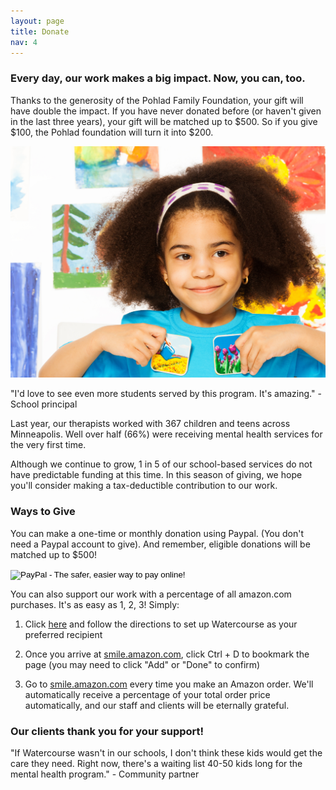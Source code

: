 ```yaml
---
layout: page
title: Donate
nav: 4
---
```


### Every day, our work makes a big impact. Now, you can, too.

Thanks to the generosity of the Pohlad Family Foundation, your gift will have double the impact. If you have never donated before (or haven't given in the last three years), your gift will be matched up to $500. So if you give $100, the Pohlad foundation will turn it into $200.

![Smiling young girl in winter clothing](/girlstock-spring.jpg)

<section class="well stretch">
<p>
"I'd love to see even more students served by this program. It's amazing." - School principal
</p>
</section>



Last year, our therapists worked with 367 children and teens across Minneapolis. Well over half (66%) were receiving mental health services for the very first time.

Although we continue to grow, 1 in 5 of our school-based services do not have predictable funding at this time. In this season of giving, we hope you'll consider making a tax-deductible contribution to our work.

### Ways to Give

You can make a one-time or monthly donation using Paypal. (You don't need a Paypal account to give). And remember, eligible donations will be matched up to $500!
<div><form action="https://www.paypal.com/cgi-bin/webscr" method="post" target="_top">
<input type="hidden" name="cmd" value="_s-xclick">
<input type="hidden" name="hosted_button_id" value="74D75475R6RKE">
<input type="image" src="https://www.paypalobjects.com/en_US/i/btn/btn_donate_LG.gif" border="0" name="submit" alt="PayPal - The safer, easier way to pay online!">
<img alt="" border="0" src="https://www.paypalobjects.com/en_US/i/scr/pixel.gif" width="1" height="1">
</form></div>


You can also support our work with a percentage of all amazon.com purchases. It's as easy as 1, 2, 3! Simply:

1. Click [here](https://smile.amazon.com/ch/41-1946275) and follow the directions to set up Watercourse as your preferred recipient

2. Once you arrive at [smile.amazon.com](http://smile.amazon.com), click Ctrl + D to bookmark the page (you may need to click "Add" or "Done" to confirm)

3. Go to [smile.amazon.com](http://smile.amazon.com) every time you make an Amazon order. We'll automatically receive a percentage of your total order price automatically, and our staff and clients will be eternally grateful.

### Our clients thank you for your support!

<section class="well stretch">

<p>
"If Watercourse wasn't in our schools, I don't think these kids would get the care they need. Right now, there's a waiting list 40-50 kids long for the mental health program." - Community partner
</p>
</section>
